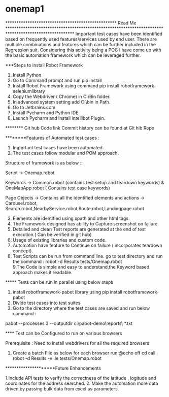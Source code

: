 # onemap1

************************************************** Read Me ******************************************************************************************************
Important test cases have been identified based on frequently used features/services used by end user. There are multiple combinations and features which can be 
further included in the Regression suit. Considering this activity being a POC I have come up with the basic automation framework which can be leveraged further.


***Steps to install Robot Framework

1. Install Python
2. Go to Command prompt and run pip install
3. Install Robot Framework using command pip install robotframework-seleniumlibrary
4. Copy the Webdriver ( Chrome) in C:\Bin folder.
5. In advanced system setting add C:\bin in Path.
6. Go to Jetbrains.com
7. Install Pycharm and Python IDE
8. Launch Pycharm and install intellibot Plugin.

******** Git hub Code link 
Commit history can be found at Git hib Repo


********Features of Automated test cases :

1. Important test cases have been automated.
2. The test cases follow modular and POM approach.

Structure of framework is as below ::

Script -> Onemap.robot                                              

Keywords -> Common.robot  (contains test setup and teardown keywords)  & OneMapApp.robot ( Contains test case keywords)

Page Objects -> Contains all the identified elements and actions -> Carousel.robot, Search.robot,NearbyService.robot,Route.robot,Landingpage.robot

3. Elements are identified using xpath and other html tags.
4. The Framework designed has ability to Capture screenshot on failure.
5. Detailed and clean Test reports are generated at the end of test execution.( Can be verified in git hub)
6. Usage of existing libraries and custom code.
7. Automation have feature to Continue on failure ( incorporates teardown concept).
8. Test Scripts can be run from command line. go to test directory and run the command : robot -d Results tests/Onemap.robot  
9.The Code is simple and easy to understand,the Keyword based approach makes it readable.



***** Tests can be run in parallel using below steps 

1. install robotframework-pabot library using pip install robotframework-pabot
2. Divide test cases into test suites
3. Go to the directory where the test cases are saved and run below command : 

pabot --processes 3   --outputdir c:\pabot-demo\reports\    *.txt



**** Test can be Configured to run on various browsers

Prerequisite : Need to install webdrivers for all the required browsers

1. Create a batch File as below for each browser run
@echo off
cd <test script location>
call robot -d Results -v <varname>:ie tests/Onemap.robot

*********************Future Enhancements

1.Include API tests to verify the correctness of the latitude , logitude and coordinates for the address searched.
2. Make the automation more data driven by passing bulk data from excel as parameters.





